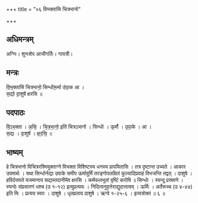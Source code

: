 +++
title = "०६ विभक्तासि चित्रभानो"

+++
## अधिमन्त्रम्
अग्निः। शुनःशेप आजीगर्तिः। गायत्री।

## मन्त्रः
वि॒भ॒क्तासि॑ चित्रभानो॒ सिन्धो॑रू॒र्मा उ॑पा॒क आ ।  
स॒द्यो दा॒शुषे॑ क्षरसि ॥

## पदपाठः
वि॒ऽभ॒क्ता । अ॒सि॒ । चि॒त्र॒भा॒नो॒ इति॑ चित्रऽभानो । सिन्धोः॑ । ऊ॒र्मौ । उ॒पा॒के । आ ।  
स॒द्यः । दा॒शुषे॑ । क्ष॒र॒सि॒ ॥

## भाष्यम्
हे चित्रभानो विचित्ररश्मियुक्ताग्ने विभक्ता विशिष्टस्य धनस्य प्रापयितासि । तत्र दृष्टान्त उच्यते । आकार उपमार्थः । यथा सिन्धोर्नद्या उपाके समीप ऊर्मावूर्मिं तरङ्गोपलक्षितं कुल्यादिप्रवाहं विभजन्ति तद्वत् । दाशुषे । हविर्दत्तवते यजमानाय सद्यस्तदानीमेव क्षरसि । कर्मफलभूतां वृष्टिं करोषि ॥ सिन्धोः । स्यन्दू प्रस्रवणे । स्यन्देः संप्रसारणं धश्च (उ १-१२) इत्युप्रत्ययः । निदित्यनुवृत्तेराद्युदात्तत्वम् । ऊर्मिः । अर्तेरूच्च (उ ४-४४) इति मिः । प्रत्यय स्वरः । दाशुषे । धृतव्रताय दाशुषे । ऋग्वे १-२५-६ । इत्यत्रोक्तं ॥ ६ ॥